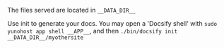 The files served are located in `__DATA_DIR__`


Use init to generate your docs. You may open a 'Docsify shell' with `sudo yunohost app shell __APP__`, and then `./bin/docsify init __DATA_DIR__/myothersite` 

